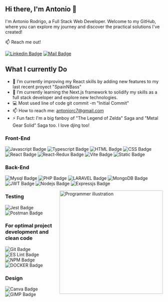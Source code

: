 ## Hi there, I'm Antonio 👋

I'm Antonio Rodrigo, a Full Stack Web Developer. Welcome to my GitHub, where you can explore my journey and discover the practical solutions I've created!

:mailbox: Reach me out!

[![Linkedin Badge](https://img.shields.io/badge/-LINKEDIN-0e76a8?style=flat&labelColor=0e76a8&logo=linkedin&logoColor=white)](https://www.linkedin.com/in/antonio-rodrigo-camacho/) [![Mail Badge](https://img.shields.io/badge/-GMAIL-c0392b?style=flat&labelColor=c0392b&logo=gmail&logoColor=white)](mailto:antoniorc7@gmail.com)

## What I currently Do

- 🔭 I’m currently improving my React skills by adding new features to my last recent proyect "SpainNBass"
- 🌱 I’m currently learning the Next.js framework to solidify my skills as a full stack developer and explore new technologies.
- 💻 Most used line of code git commit -m "Initial Commit"
- 📫 How to reach me: antoniorc7@gmail.com
- ⚡ Fun fact: I'm a big fanboy of "The Legend of Zelda" Saga and "Metal Gear Solid" Saga too. I love djing too!

### Front-End

![Javascript Badge](https://img.shields.io/badge/-Javascript-F0DB4F?style=for-the-badge&labelColor=black&logo=javascript&logoColor=F0DB4F) ![Typescript Badge](https://img.shields.io/badge/-Typescript-007acc?style=for-the-badge&labelColor=black&logo=typescript&logoColor=007acc) ![HTML Badge](https://img.shields.io/badge/HTML5-E34F26?style=for-the-badge&labelColor=black&logo=HTML5&logoColor=E34F26) ![CSS Badge](https://img.shields.io/badge/CSS3-1572B6?style=for-the-badge&labelColor=black&logo=CSS3&logoColor=1572B6) ![React Badge](https://img.shields.io/badge/-React-61DBFB?style=for-the-badge&labelColor=black&logo=react&logoColor=61DBFB) ![React-Redux Badge](https://img.shields.io/badge/Redux-593D88?style=for-the-badge&labelColor=black&logo=redux&logoColor=593D88) ![Vite Badge](https://img.shields.io/badge/Vite-B73BFE?style=for-the-badge&labelColor=black&logo=vite&logoColor=FFD62E) ![Static Badge](https://img.shields.io/badge/Bootstrap-%23883FF3?style=for-the-badge&logo=Bootstrap&logoColor=%23883FF3&labelColor=black)



### Back-End

![Mysql Badge](https://img.shields.io/badge/mysql-3E6E93?style=for-the-badge&logo=mysql&logoColor=white) ![PHP Badge](https://img.shields.io/badge/php-7A86B8?style=for-the-badge&logo=php&logoColor=black) ![LARAVEL Badge](https://img.shields.io/badge/laravel-F13C2F?style=for-the-badge&logo=laravel&logoColor=white)  ![MongoDB Badge](https://img.shields.io/badge/MongoDB-4EA94B?style=for-the-badge&labelColor=black&logo=mongodb&logoColor=4EA94B)  ![JWT Badge](https://img.shields.io/badge/JWT-black?style=for-the-badge&logo=JSON%20web%20tokens) ![Nodejs Badge](https://img.shields.io/badge/-Nodejs-3C873A?style=for-the-badge&labelColor=black&logo=node.js&logoColor=3C873A) ![Expressjs Badge](https://img.shields.io/badge/Express%20js-000000?style=for-the-badge&logo=express&logoColor=white)


<img src="https://img.freepik.com/free-vector/programmer-concept-illustration_114360-2923.jpg" min-width="330px" max-width="330px" width="330px" align="right" alt="Programmer illustration">

### Testing

![Jest Badge](https://img.shields.io/badge/Jest-C21325?style=for-the-badge&labelColor=black&logo=jest&logoColor=C21325) ![Postman Badge](https://img.shields.io/badge/Postman-FF6C37?style=for-the-badge&labelColor=black&logo=postman&logoColor=FF6C37)

### For optimal project development and clean code

![Git Badge](https://img.shields.io/badge/GIT-E44C30?style=for-the-badge&labelColor=black&logo=git&logoColor=E44C30) ![ES Lint Badge](https://img.shields.io/badge/eslint-3A33D1?style=for-the-badge&labelColor=black&logo=eslint&logoColor=3A33D1) ![NPM Badge](https://img.shields.io/badge/npm-CB3837?style=for-the-badge&labelColor=black&logo=npm&logoColor=CB3837)
![DOCKER Badge](https://img.shields.io/badge/docker-2496ED?style=for-the-badge&logo=docker&logoColor=white)

### Design
![Canva Badge](https://img.shields.io/badge/canva-00C4CC?style=for-the-badge&labelColor=black&logo=canva&logoColor=#00C4CC)
 ![GIMP Badge](https://img.shields.io/badge/gimp-5C5543?style=for-the-badge&labelColor=black&logo=gimp&logoColor=5C5543) 